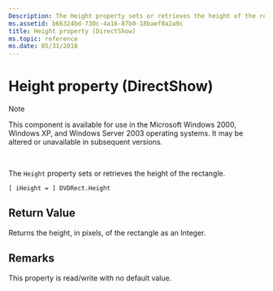 ```yaml
---
Description: The Height property sets or retrieves the height of the rectangle.
ms.assetid: b66324bd-730c-4a16-87b0-18baef0a2a9c
title: Height property (DirectShow)
ms.topic: reference
ms.date: 05/31/2018
---
```


# Height property (DirectShow)

> [!Note]  
> This component is available for use in the Microsoft Windows 2000, Windows XP, and Windows Server 2003 operating systems. It may be altered or unavailable in subsequent versions.

 

The `Height` property sets or retrieves the height of the rectangle.

``` syntax
[ iHeight = ] DVDRect.Height
```

## Return Value

Returns the height, in pixels, of the rectangle as an Integer.

## Remarks

This property is read/write with no default value.

 

 



